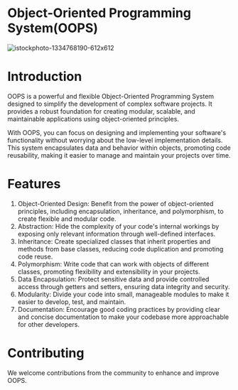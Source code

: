 # Object-Oriented Programming System(OOPS)
![istockphoto-1334768190-612x612](https://github.com/Singhjyoti24/OOPS/assets/98025162/4c2bf0f1-69b3-4622-8959-e109624cd28d)


# Introduction
OOPS is a powerful and flexible Object-Oriented Programming System designed to simplify the development of complex software projects. It provides a robust foundation for creating modular, scalable, and maintainable applications using object-oriented principles.

With OOPS, you can focus on designing and implementing your software's functionality without worrying about the low-level implementation details. This system encapsulates data and behavior within objects, promoting code reusability, making it easier to manage and maintain your projects over time.

# Features
1. Object-Oriented Design: Benefit from the power of object-oriented principles, including encapsulation, inheritance, and polymorphism, to create flexible and modular code.
2. Abstraction: Hide the complexity of your code's internal workings by exposing only relevant information through well-defined interfaces.
3. Inheritance: Create specialized classes that inherit properties and methods from base classes, reducing code duplication and promoting code reuse.
4. Polymorphism: Write code that can work with objects of different classes, promoting flexibility and extensibility in your projects.
5. Data Encapsulation: Protect sensitive data and provide controlled access through getters and setters, ensuring data integrity and security.
6. Modularity: Divide your code into small, manageable modules to make it easier to develop, test, and maintain.
7. Documentation: Encourage good coding practices by providing clear and concise documentation to make your codebase more approachable for other developers.

# Contributing
We welcome contributions from the community to enhance and improve OOPS.


